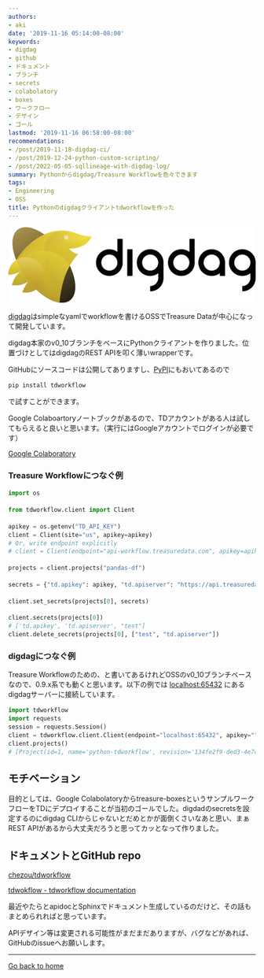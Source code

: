 ```yaml
---
authors:
- aki
date: '2019-11-16 05:14:00-08:00'
keywords:
- digdag
- github
- ドキュメント
- ブランチ
- secrets
- colabolatory
- boxes
- ワークフロー
- デザイン
- ゴール
lastmod: '2019-11-16 06:58:00-08:00'
recommendations:
- /post/2019-11-18-digdag-ci/
- /post/2019-12-24-python-custom-scripting/
- /post/2022-05-05-sqllineage-with-digdag-log/
summary: Pythonからdigdag/Treasure Workflowを色々できます
tags:
- Engineering
- OSS
title: Pythonのdigdagクライアントtdworkflowを作った
---
```


![](Untitled.png)

[digdag](https://www.digdag.io/)はsimpleなyamlでworkflowを書けるOSSでTreasure Dataが中心になって開発しています。

digdag本家のv0_10ブランチをベースにPythonクライアントを作りました。位置づけとしてはdigdagのREST APIを叩く薄いwrapperです。

GitHubにソースコードは公開してありますし、[PyPI](https://pypi.org/project/tdworkflow/)にもおいてあるので

```bash
pip install tdworkflow
```

で試すことができます。

Google Colaboartoryノートブックがあるので、TDアカウントがある人は試してもらえると良いと思います。（実行にはGoogleアカウントでログインが必要です）

[Google Colaboratory](https://colab.research.google.com/drive/1vOHXZ3PBsyUHYShb3x1cQ7WzgF7miZ48#scrollTo=2LQdWsBo84hZ)

### Treasure Workflowにつなぐ例

```python
import os

from tdworkflow.client import Client

apikey = os.getenv("TD_API_KEY")
client = Client(site="us", apikey=apikey)
# Or, write endpoint explicitly
# client = Client(endpoint="api-workflow.treasuredata.com", apikey=apikey)

projects = client.projects("pandas-df")

secrets = {"td.apikey": apikey, "td.apiserver": "https://api.treasuredata.com", "test": "secret-foo"}

client.set_secrets(projects[0], secrets)

client.secrets(projects[0])
# ['td.apikey', 'td.apiserver', "test"]
client.delete_secrets(projects[0], ["test", "td.apiserver"])
```

### digdagにつなぐ例

Treasure Workflowのための、と書いてあるけれどOSSのv0_10ブランチベースなので、0.9.x系でも動くと思います。以下の例では [localhost:65432](http://localhost:65432) にあるdigdagサーバーに接続しています。

```python
import tdworkflow
import requests
session = requests.Session()
client = tdworkflow.client.Client(endpoint="localhost:65432", apikey="", _session=session, scheme="http")
client.projects()
# [Project(id=1, name='python-tdworkflow', revision='134fe2f9-ded3-4e7c-af8e-8a82d55d688b', archiveType='db', archiveMd5='5Lc6F6m3DtmBN4DA5MzK8A==', createdAt='2019-11-01T13:03:26Z', deletedAt=None, updatedAt='2019-11-01T13:03:26Z')]
```

## モチベーション

目的としては、Google Colabolatoryからtreasure-boxesというサンプルワークフローをTDにデプロイすることが当初のゴールでした。digdadのsecretsを設定するのにdigdag CLIからじゃないとだめとかが面倒くさいなあと思い、まぁREST APIがあるから大丈夫だろうと思ってカッとなって作りました。

## ドキュメントとGitHub repo

[chezou/tdworkflow](https://github.com/chezou/tdworkflow)

[tdwokflow - tdworkflow documentation](https://tdworkflow.readthedocs.io/en/latest/)

最近やたらとapidocとSphinxでドキュメント生成しているのだけど、その話もまとめられればと思っています。

APIデザイン等は変更される可能性がまだまだありますが、バグなどがあれば、GitHubのissueへお願いします。

---

[Go back to home](https://memo.chezo.uno/)